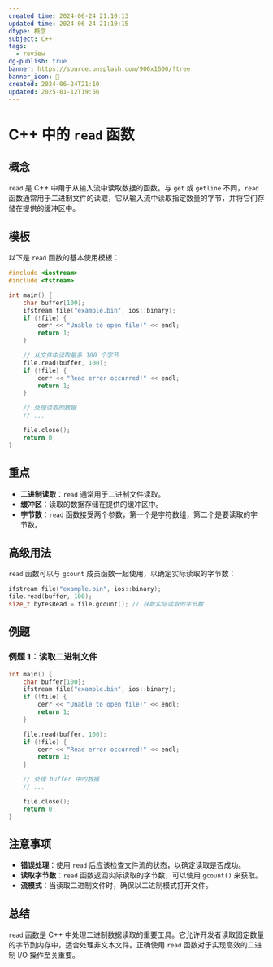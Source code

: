 ```yaml
---
created time: 2024-06-24 21:10:13
updated time: 2024-06-24 21:10:15
dtype: 概念
subject: C++
tags:
  - review
dg-publish: true
banner: https://source.unsplash.com/900x1600/?tree
banner_icon: 🧠
created: 2024-06-24T21:10
updated: 2025-01-12T19:56
---
```


# C++ 中的 `read` 函数

## 概念
`read` 是 C++ 中用于从输入流中读取数据的函数。与 `get` 或 `getline` 不同，`read` 函数通常用于二进制文件的读取，它从输入流中读取指定数量的字节，并将它们存储在提供的缓冲区中。

## 模板
以下是 `read` 函数的基本使用模板：

```C++
#include <iostream>
#include <fstream>

int main() {
    char buffer[100];
    ifstream file("example.bin", ios::binary);
    if (!file) {
        cerr << "Unable to open file!" << endl;
        return 1;
    }

    // 从文件中读取最多 100 个字节
    file.read(buffer, 100);
    if (!file) {
        cerr << "Read error occurred!" << endl;
        return 1;
    }

    // 处理读取的数据
    // ...

    file.close();
    return 0;
}
```

## 重点
- **二进制读取**：`read` 通常用于二进制文件读取。
- **缓冲区**：读取的数据存储在提供的缓冲区中。
- **字节数**：`read` 函数接受两个参数，第一个是字符数组，第二个是要读取的字节数。

## 高级用法
`read` 函数可以与 `gcount` 成员函数一起使用，以确定实际读取的字节数：

```C++
ifstream file("example.bin", ios::binary);
file.read(buffer, 100);
size_t bytesRead = file.gcount(); // 获取实际读取的字节数
```

## 例题

### 例题 1：读取二进制文件

```C++
int main() {
    char buffer[100];
    ifstream file("example.bin", ios::binary);
    if (!file) {
        cerr << "Unable to open file!" << endl;
        return 1;
    }

    file.read(buffer, 100);
    if (!file) {
        cerr << "Read error occurred!" << endl;
        return 1;
    }

    // 处理 buffer 中的数据
    // ...

    file.close();
    return 0;
}
```

## 注意事项

- **错误处理**：使用 `read` 后应该检查文件流的状态，以确定读取是否成功。
- **读取字节数**：`read` 函数返回实际读取的字节数，可以使用 `gcount()` 来获取。
- **流模式**：当读取二进制文件时，确保以二进制模式打开文件。

## 总结

`read` 函数是 C++ 中处理二进制数据读取的重要工具。它允许开发者读取固定数量的字节到内存中，适合处理非文本文件。正确使用 `read` 函数对于实现高效的二进制 I/O 操作至关重要。
